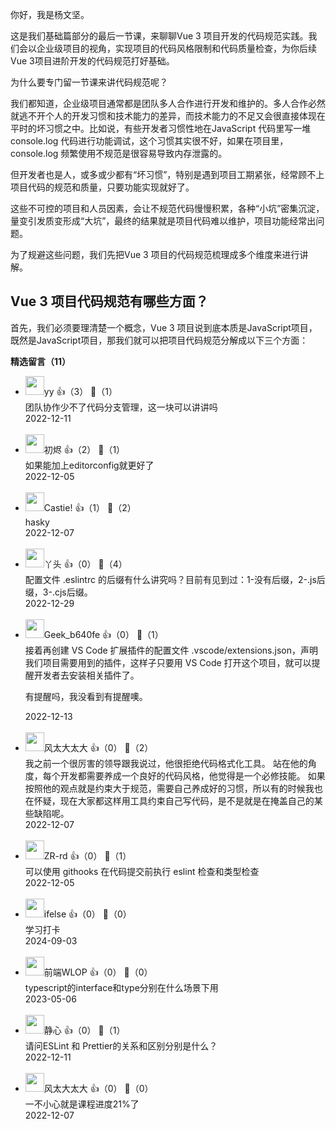 你好，我是杨文坚。

这是我们基础篇部分的最后一节课，来聊聊Vue 3 项目开发的代码规范实践。我们会以企业级项目的视角，实现项目的代码风格限制和代码质量检查，为你后续Vue 3项目进阶开发的代码规范打好基础。

为什么要专门留一节课来讲代码规范呢？

我们都知道，企业级项目通常都是团队多人合作进行开发和维护的。多人合作必然就逃不开个人的开发习惯和技术能力的差异，而技术能力的不足又会很直接体现在平时的坏习惯之中。比如说，有些开发者习惯性地在JavaScript 代码里写一堆 console.log 代码进行功能调试，这个习惯其实很不好，如果在项目里，console.log 频繁使用不规范是很容易导致内存泄露的。

但开发者也是人，或多或少都有“坏习惯”，特别是遇到项目工期紧张，经常顾不上项目代码的规范和质量，只要功能实现就好了。

这些不可控的项目和人员因素，会让不规范代码慢慢积累，各种“小坑”密集沉淀，量变引发质变形成“大坑”，最终的结果就是项目代码难以维护，项目功能经常出问题。

为了规避这些问题，我们先把Vue 3 项目的代码规范梳理成多个维度来进行讲解。

## Vue 3 项目代码规范有哪些方面？

首先，我们必须要理清楚一个概念，Vue 3 项目说到底本质是JavaScript项目，既然是JavaScript项目，那我们就可以把项目代码规范分解成以下三个方面：
<div><strong>精选留言（11）</strong></div><ul>
<li><img src="https://static001.geekbang.org/account/avatar/00/31/41/97/f771e00e.jpg" width="30px"><span>yy</span> 👍（3） 💬（1）<div>团队协作少不了代码分支管理，这一块可以讲讲吗</div>2022-12-11</li><br/><li><img src="http://thirdwx.qlogo.cn/mmopen/vi_32/rUqhSN2OVg5aHw10Hxib61nGv1SXxD6zowFl27oSm9Y6g8grRpTxCxwk7qg14a1TtmpzMTM2y810MnibBhwn75Mg/132" width="30px"><span>初烬</span> 👍（2） 💬（1）<div>如果能加上editorconfig就更好了</div>2022-12-05</li><br/><li><img src="https://static001.geekbang.org/account/avatar/00/10/fb/4d/046a660c.jpg" width="30px"><span>Castie!</span> 👍（1） 💬（2）<div>hasky</div>2022-12-07</li><br/><li><img src="https://static001.geekbang.org/account/avatar/00/11/99/6b/77bb8501.jpg" width="30px"><span>丫头</span> 👍（0） 💬（4）<div>配置文件 .eslintrc 的后缀有什么讲究吗？目前有见到过：1-没有后缀，2-.js后缀，3-.cjs后缀。</div>2022-12-29</li><br/><li><img src="https://thirdwx.qlogo.cn/mmopen/vi_32/Pk7HVX99cBlSOicLoa8KN81xqHa4YzRQsu5PAGTlOJgvChtl7T6BE6gTOhiaVJIcNVxIsRO1libPjdkZ6Sq8Qlp1g/132" width="30px"><span>Geek_b640fe</span> 👍（0） 💬（1）<div>接着再创建 VS Code 扩展插件的配置文件 .vscode&#47;extensions.json，声明我们项目需要用到的插件，这样子只要用 VS Code 打开这个项目，就可以提醒开发者去安装相关插件了。

有提醒吗，我没看到有提醒噢。</div>2022-12-13</li><br/><li><img src="https://thirdwx.qlogo.cn/mmopen/vi_32/dCfVz7wIUT4fM7zQO3gIwXo3BGodP5FJuCdMxobZ5dXpzBeTXiaB3icoFqj22EbIGCu1xxd1FLo9xic0a2pGnunibg/132" width="30px"><span>风太大太大</span> 👍（0） 💬（2）<div>我之前一个很厉害的领导跟我说过，他很拒绝代码格式化工具。
站在他的角度，每个开发都需要养成一个良好的代码风格，他觉得是一个必修技能。
如果按照他的观点就是约束大于规范，需要自己养成好的习惯，所以有的时候我也在怀疑，现在大家都这样用工具约束自己写代码，是不是就是在掩盖自己的某些缺陷呢。</div>2022-12-07</li><br/><li><img src="https://static001.geekbang.org/account/avatar/00/1f/ae/27/74828c37.jpg" width="30px"><span>ZR-rd</span> 👍（0） 💬（1）<div>可以使用 githooks 在代码提交前执行 eslint 检查和类型检查</div>2022-12-05</li><br/><li><img src="https://static001.geekbang.org/account/avatar/00/26/eb/d7/90391376.jpg" width="30px"><span>ifelse</span> 👍（0） 💬（0）<div>学习打卡</div>2024-09-03</li><br/><li><img src="https://static001.geekbang.org/account/avatar/00/1b/78/e1/c6a3f7d0.jpg" width="30px"><span>前端WLOP</span> 👍（0） 💬（0）<div>typescript的interface和type分别在什么场景下用</div>2023-05-06</li><br/><li><img src="https://static001.geekbang.org/account/avatar/00/14/60/a1/45ffdca3.jpg" width="30px"><span>静心</span> 👍（0） 💬（1）<div>请问ESLint 和 Prettier的关系和区别分别是什么？</div>2022-12-11</li><br/><li><img src="https://thirdwx.qlogo.cn/mmopen/vi_32/dCfVz7wIUT4fM7zQO3gIwXo3BGodP5FJuCdMxobZ5dXpzBeTXiaB3icoFqj22EbIGCu1xxd1FLo9xic0a2pGnunibg/132" width="30px"><span>风太大太大</span> 👍（0） 💬（0）<div>一不小心就是课程进度21%了</div>2022-12-07</li><br/>
</ul>